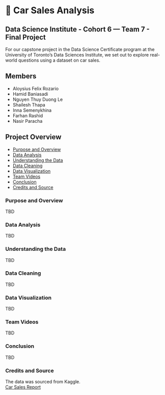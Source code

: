# 🚗 Car Sales Analysis 

<!-- This is a short summary, we can add to it as we start the project -->
## Data Science Institute - Cohort 6 — Team 7 - Final Project
For our capstone project in the Data Science Certificate program at the University of Toronto’s Data Sciences Institute, we set out to explore real-world questions using a dataset on car sales. 

<!-- Entered name as per the Team project list. Should we order it by first or last name or leave it as is? -->
## Members
- Aloysius Felix Rozario 
- Hamid Baniasadi
- Nguyen Thuy Duong Le
- Shailesh Thapa
- Inna Semenykhina
- Farhan Rashid
- Nasir Paracha

<!-- We can share ownership of this section -->
## Project Overview
- [Purpose and Overview](#purpose-and-overview)
- [Data Analysis](#data-analysis)
- [Understanding the Data](#understanding-the-data)
- [Data Cleaning](#data-cleaning)
- [Data Visualization](#data-visualization)
- [Team Videos](#team-videos)
- [Conclusion](#conclusion)
- [Credits and Source](#credits)

### Purpose and Overview 
TBD

### Data Analysis
TBD

### Understanding the Data
TBD

### Data Cleaning
TBD

### Data Visualization
TBD

### Team Videos
TBD

### Conclusion
TBD

### Credits and Source
The data was sourced from Kaggle.\
[Car Sales Report](https://www.kaggle.com/datasets/missionjee/car-sales-report/data)
